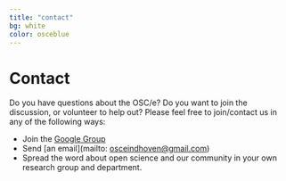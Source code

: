 ```yaml
---
title: "contact"
bg: white
color: osceblue
---
```


<a id="contact"></a>

# Contact

Do you have questions about the OSC/e? Do you want to join the discussion, or volunteer to help out? Please feel free to join/contact us in any of the following ways:

- Join the [Google Group](https://groups.google.com/forum/#!forum/openscienceeindhoven)
- Send [an email](mailto: osceindhoven@gmail.com)
- Spread the word about open science and our community in your own research group and department.
